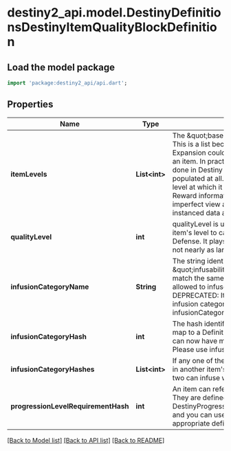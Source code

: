 # destiny2_api.model.DestinyDefinitionsDestinyItemQualityBlockDefinition

## Load the model package
```dart
import 'package:destiny2_api/api.dart';
```

## Properties
Name | Type | Description | Notes
------------ | ------------- | ------------- | -------------
**itemLevels** | **List&lt;int&gt;** | The \&quot;base\&quot; defined level of an item. This is a list because, in theory, each Expansion could define its own base level for an item.  In practice, not only was that never done in Destiny 1, but now this isn&#39;t even populated at all. When it&#39;s not populated, the level at which it spawns has to be inferred by Reward information, of which BNet receives an imperfect view and will only be reliable on instanced data as a result. | [optional] [default to []]
**qualityLevel** | **int** | qualityLevel is used in combination with the item&#39;s level to calculate stats like Attack and Defense. It plays a role in that calculation, but not nearly as large as itemLevel does. | [optional] [default to null]
**infusionCategoryName** | **String** | The string identifier for this item&#39;s \&quot;infusability\&quot;, if any.   Items that match the same infusionCategoryName are allowed to infuse with each other.  DEPRECATED: Items can now have multiple infusion categories. Please use infusionCategoryHashes instead. | [optional] [default to null]
**infusionCategoryHash** | **int** | The hash identifier for the infusion. It does not map to a Definition entity.  DEPRECATED: Items can now have multiple infusion categories. Please use infusionCategoryHashes instead. | [optional] [default to null]
**infusionCategoryHashes** | **List&lt;int&gt;** | If any one of these hashes matches any value in another item&#39;s infusionCategoryHashes, the two can infuse with each other. | [optional] [default to []]
**progressionLevelRequirementHash** | **int** | An item can refer to pre-set level requirements. They are defined in DestinyProgressionLevelRequirementDefinition, and you can use this hash to find the appropriate definition. | [optional] [default to null]

[[Back to Model list]](../README.md#documentation-for-models) [[Back to API list]](../README.md#documentation-for-api-endpoints) [[Back to README]](../README.md)


